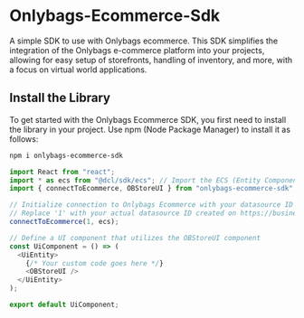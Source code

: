 # Onlybags-Ecommerce-Sdk

A simple SDK to use with Onlybags ecommerce. This SDK simplifies the integration of the Onlybags e-commerce platform into your projects, allowing for easy setup of storefronts, handling of inventory, and more, with a focus on virtual world applications.

## Install the Library

To get started with the Onlybags Ecommerce SDK, you first need to install the library in your project. Use npm (Node Package Manager) to install it as follows:

```bash
npm i onlybags-ecommerce-sdk
```

```ts
import React from "react";
import * as ecs from "@dcl/sdk/ecs"; // Import the ECS (Entity Component System) from Decentraland SDK
import { connectToEcommerce, OBStoreUI } from "onlybags-ecommerce-sdk"; // Import SDK functions

// Initialize connection to Onlybags Ecommerce with your datasource ID
// Replace '1' with your actual datasource ID created on https://business.dglive.org/
connectToEcommerce(1, ecs);

// Define a UI component that utilizes the OBStoreUI component
const UiComponent = () => (
  <UiEntity>
    {/* Your custom code goes here */}
    <OBStoreUI />
  </UiEntity>
);

export default UiComponent;
```
